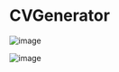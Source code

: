 # CVGenerator

![image](https://user-images.githubusercontent.com/74669208/218186346-e27cae31-2ea2-4cb2-ae7f-853f94b8e3f2.png)

![image](https://user-images.githubusercontent.com/74669208/218186429-772931f7-3bfc-4c1f-9ba0-997f64d084ad.png)
